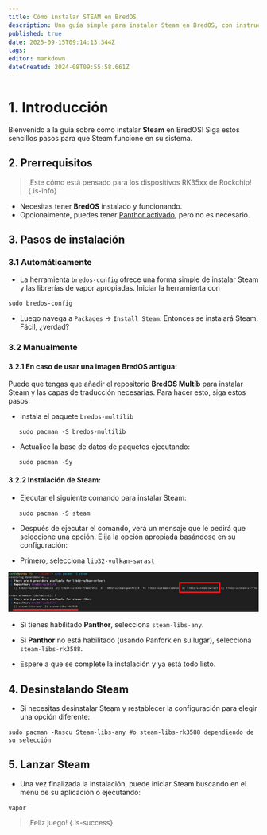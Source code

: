 ```yaml
---
title: Cómo instalar STEAM en BredOS
description: Una guía simple para instalar Steam en BredOS, con instrucciones paso a paso para configuraciones Panthor-enabled y no Panthor.
published: true
date: 2025-09-15T09:14:13.344Z
tags:
editor: markdown
dateCreated: 2024-08T09:55:58.661Z
---
```


# 1. Introducción

Bienvenido a la guía sobre cómo instalar **Steam** en BredOS! Siga estos sencillos pasos para que Steam funcione en su sistema.

## 2. Prerrequisitos

> ¡Este cómo está pensado para los dispositivos RK35xx de Rockchip!
> {.is-info}

- Necesitas tener **BredOS** instalado y funcionando.
- Opcionalmente, puedes tener [Panthor activado](/how-to/how-to-setup-panthor), pero no es necesario.

## 3. Pasos de instalación

### 3.1 Automáticamente

- La herramienta `bredos-config` ofrece una forma simple de instalar Steam y las librerías de vapor apropiadas. Iniciar la herramienta con

```
sudo bredos-config
```

- Luego navega a `Packages` -> `Install Steam`. Entonces se instalará Steam. Fácil, ¿verdad?

### 3.2 Manualmente

#### 3.2.1 En caso de usar una imagen BredOS antigua:

Puede que tengas que añadir el repositorio **BredOS Multíb** para instalar Steam y las capas de traducción necesarias. Para hacer esto, siga estos pasos:

- Instala el paquete `bredos-multilib`

```
   sudo pacman -S bredos-multilib
```

- Actualice la base de datos de paquetes ejecutando:

```
   sudo pacman -Sy
```

#### 3.2.2 Instalación de Steam:

- Ejecutar el siguiente comando para instalar Steam:

```
   sudo pacman -S steam
```

- Después de ejecutar el comando, verá un mensaje que le pedirá que seleccione una opción. Elija la opción apropiada basándose en su configuración:

- Primero, selecciona `lib32-vulkan-swrast`

![steam\\_libs\\_selection.png](/steam_libs_selection.png)

- Si tienes habilitado **Panthor**, selecciona `steam-libs-any`.

- Si **Panthor** no está habilitado (usando Panfork en su lugar), selecciona `steam-libs-rk3588`.

- Espere a que se complete la instalación y ya está todo listo.

## 4. Desinstalando Steam

- Si necesitas desinstalar Steam y restablecer la configuración para elegir una opción diferente:

```
sudo pacman -Rnscu Steam-libs-any #o steam-libs-rk3588 dependiendo de su selección
```

## 5. Lanzar Steam

- Una vez finalizada la instalación, puede iniciar Steam buscando en el menú de su aplicación o ejecutando:

```
vapor
```

> ¡Feliz juego!
> {.is-success}

